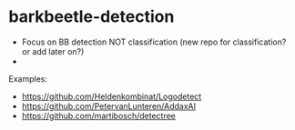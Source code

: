 # barkbeetle-detection

* Focus on BB detection NOT classification (new repo for classification? or add later on?)
* 

Examples: 
- https://github.com/Heldenkombinat/Logodetect
- https://github.com/PetervanLunteren/AddaxAI
- https://github.com/martibosch/detectree
